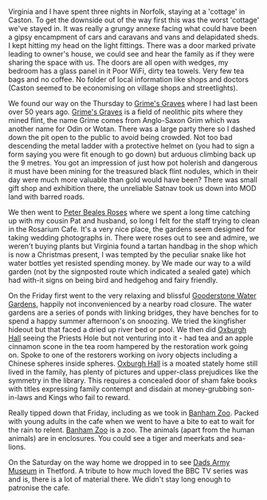 Virginia and I have spent three nights in Norfolk, staying at a 'cottage'
in Caston. To get the downside out of the way first this was the worst
'cottage' we've stayed in. It was really a grungy annexe facing what could
have been a gipsy encampment of cars and caravans and vans and delapidated sheds.
I kept hitting my head
on the light fittings. There was a door marked private leading to owner's house,
we could see and hear the family as if they were sharing the space with us.
The doors are all open with wedges, my bedroom has a glass panel in it
Poor WiFi, dirty tea towels. Very few tea bags and no coffee. No folder of
local information like shops and doctors (Caston seemed to be economising
on village shops and streetlights).

We found our way on the Thursday to [Grime's Graves](https://www.english-heritage.org.uk/visit/places/grimes-graves-prehistoric-flint-mine/) where I had last been over 50 years ago.
[Grime's Graves](https://www.english-heritage.org.uk/visit/places/grimes-graves-prehistoric-flint-mine/) is a field of neolithic pits where they mined flint, the name
Grime comes from Anglo-Saxon Grim which was another name for Odin or Wotan.
There was a large party there so I dashed down the pit open to the public to avoid
being crowded.
Not too bad descending the metal ladder with a protective helmet on
(you had to sign a form saying you were fit enough to go down) but arduous
climbing back up the 9 metres. You got an impression of just how pot holerish
and dangerous it must have been mining for the treasured black flint nodules,
which in their day were much more valuable than gold would have been?
There was small gift shop and exhibition there, the unreliable Satnav took us
down into MOD land with barred roads.

We then went to [Peter Beales Roses](http://www.classicroses.co.uk/) where we spent a long time catching up
with my cousin Pat and husband, so long I felt for the staff trying to clean in the
Rosarium Cafe. It's a very nice place, the gardens seem designed for taking
wedding photographs in. There were roses out to see and admire, we weren't
buying plants but Virginia found a tartan handbag in the shop which is now
a Christmas present, I was tempted by the peculiar snake like hot water bottles
yet resisted spending money. by We made our way to a wild garden (not by the signposted route
which indicated a sealed gate) which had with-it signs on being bird and
hedgehog and fairy friendly.

On the Friday first went to the very relaxing and blissful [Gooderstone Water Gardens](http://www.gooderstonewatergardens.co.uk/),
happily not inconvenienced by a nearby road closure. The water gardens are a series
of ponds with linking bridges, they have benches for to spend a happy summer afternoon's
on snoozing. We tried the kingfisher hideout but that faced a dried up river bed or pool.
We then did [Oxburgh Hall](http://www.nationaltrust.org.uk/oxburgh-hall) seeing the Priests Hole but not venturing into it - had tea
and an apple cinnamon scone in the tea room hampered by the restoration work going on.
Spoke to one of the restorers working on ivory objects including a Chinese spheres
inside spheres. [Oxburgh Hall](http://www.nationaltrust.org.uk/oxburgh-hall) is a moated stately home still lived in the family,
has plenty of pictures and upper-class prejudices like the symmetry in the library.
This requires a concealed door of sham fake books with titles expressing family contempt
and disdain at money-grubbing son-in-laws and Kings who fail to reward.

Really tipped down that Friday, including as we took in [Banham Zoo](http://www.banhamzoo.co.uk/). Packed with young adults
in the cafe when we went to have a bite to eat to wait for the rain to relent.
[Banham Zoo](http://www.banhamzoo.co.uk/) is a zoo. The animals (apart from the human animals) are in enclosures. You could
see a tiger and meerkats and sea-lions.

On the Saturday on the way home we dropped in to see [Dads Army Museum](http://dadsarmythetford.org.uk/) in
Thetford. A tribute to how much loved the BBC TV series was and is, there is a lot of
material there. We didn't stay long enough to patronise the cafe.
